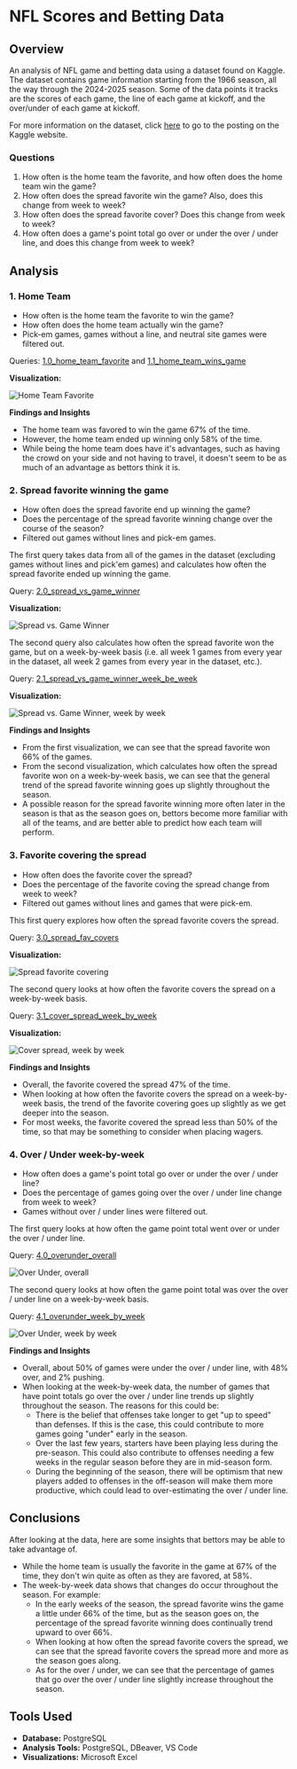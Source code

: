 # NFL Scores and Betting Data

## Overview

An analysis of NFL game and betting data using a dataset found on Kaggle. The dataset contains game information starting from the 1966 season, all the way through the 2024-2025 season. Some of the data points it tracks are the scores of each game, the line of each game at kickoff, and the over/under of each game at kickoff.

For more information on the dataset, click [here](https://www.kaggle.com/datasets/tobycrabtree/nfl-scores-and-betting-data/data) to go to the posting on the Kaggle website.

### Questions

1. How often is the home team the favorite, and how often does the home team win the game?
2. How often does the spread favorite win the game? Also, does this change from week to week?
3. How often does the spread favorite cover? Does this change from week to week?
4. How often does a game's point total go over or under the over / under line, and does this change from week to week?

## Analysis

### 1. Home Team

- How often is the home team the favorite to win the game?
- How often does the home team actually win the game?
- Pick-em games, games without a line, and neutral site games were filtered out.

Queries: [1.0_home_team_favorite](Scripts\1.0_home_team_favorite.sql) and [1.1_home_team_wins_game](Scripts\1.1_home_team_wins_game.sql)

**Visualization:**

![Home Team Favorite](images\1.0_home_team_favorite.png)

**Findings and Insights**

- The home team was favored to win the game 67% of the time.
- However, the home team ended up winning only 58% of the time.
- While being the home team does have it's advantages, such as having the crowd on your side and not having to travel, it doesn't seem to be as much of an advantage as bettors think it is.

### 2. Spread favorite winning the game

- How often does the spread favorite end up winning the game?
- Does the percentage of the spread favorite winning change over the course of the season?
- Filtered out games without lines and pick-em games.

The first query takes data from all of the games in the dataset (excluding games without lines and pick'em games) and calculates how often the spread favorite ended up winning the game.

Query: [2.0_spread_vs_game_winner](Scripts\2.0_spread_vs_game_winner.sql)

**Visualization:**

![Spread vs. Game Winner](images\2.0_spread_vs_game_winner.png)

The second query also calculates how often the spread favorite won the game, but on a week-by-week basis (i.e. all week 1 games from every year in the dataset, all week 2 games from every year in the dataset, etc.).  

Query: [2.1_spread_vs_game_winner_week_be_week](images\2.1_spread_vs_game_winner_week_by_week.png)

**Visualization:**

![Spread vs. Game Winner, week by week](images\2.1_spread_vs_game_winner_week_by_week.png)

**Findings and Insights**

- From the first visualization, we can see that the spread favorite won 66% of the games.
- From the second visualization, which calculates how often the spread favorite won on a week-by-week basis, we can see that the general trend of the spread favorite winning goes up slightly throughout the season.
- A possible reason for the spread favorite winning more often later in the season is that as the season goes on, bettors become more familiar with all of the teams, and are better able to predict how each team will perform.

### 3. Favorite covering the spread

- How often does the favorite cover the spread?
- Does the percentage of the favorite coving the spread change from week to week?
- Filtered out games without lines and games that were pick-em.

This first query explores how often the spread favorite covers the spread.

Query: [3.0_spread_fav_covers](Scripts\3.0_spread_fav_covers.sql)

**Visualization:**

![Spread favorite covering](images\3.0_spread_fav_covers.png)

The second query looks at how often the favorite covers the spread on a week-by-week basis.

Query: [3.1_cover_spread_week_by_week](Scripts\3.1_cover_spread_week_by_week.sql)

**Visualization:**

![Cover spread, week by week](images\3.1_cover_spread_week_by_week.png)

**Findings and Insights**

- Overall, the favorite covered the spread 47% of the time.
- When looking at how often the favorite covers the spread on a week-by-week basis, the trend of the favorite covering goes up slightly as we get deeper into the season.
- For most weeks, the favorite covered the spread less than 50% of the time, so that may be something to consider when placing wagers.

### 4. Over / Under week-by-week

- How often does a game's point total go over or under the over / under line?
- Does the percentage of games going over the over / under line change from week to week?
- Games without over / under lines were filtered out.

The first query looks at how often the game point total went over or under the over / under line.

Query: [4.0_overunder_overall](Scripts\4.0_overunder_overall.sql)

![Over Under, overall](images\4.0_overunder_overall.png)

The second query looks at how often the game point total was over the over / under line on a week-by-week basis.

Query: [4.1_overunder_week_by_week](Scripts\4.1_overunder_week_by_week.sql)

![Over Under, week by week](images\4.1_overunder_week_by_week.png)

**Findings and Insights**

- Overall, about 50% of games were under the over / under line, with 48% over, and 2% pushing.
- When looking at the week-by-week data, the number of games that have point totals go over the over / under line trends up slightly throughout the season. The reasons for this could be:
    - There is the belief that offenses take longer to get "up to speed" than defenses. If this is the case, this could contribute to more games going "under" early in the season.
    - Over the last few years, starters have been playing less during the pre-season. This could also contribute to offenses needing a few weeks in the regular season before they are in mid-season form.
    - During the beginning of the season, there will be optimism that new players added to offenses in the off-season will make them more productive, which could lead to over-estimating the over / under line.

## Conclusions

After looking at the data, here are some insights that bettors may be able to take advantage of.

- While the home team is usually the favorite in the game at 67% of the time, they don't win quite as often as they are favored, at 58%.
- The week-by-week data shows that changes do occur throughout the season.  For example:
    - In the early weeks of the season, the spread favorite wins the game a little under 66% of the time, but as the season goes on, the percentage of the spread favorite winning does continually trend upward to over 66%.
    - When looking at how often the spread favorite covers the spread, we can see that the spread favorite covers the spread more and more as the season goes along.
    - As for the over / under, we can see that the percentage of games that go over the over / under line slightly increase throughout the season.

## Tools Used
- **Database:** PostgreSQL
- **Analysis Tools:** PostgreSQL, DBeaver, VS Code
- **Visualizations:** Microsoft Excel